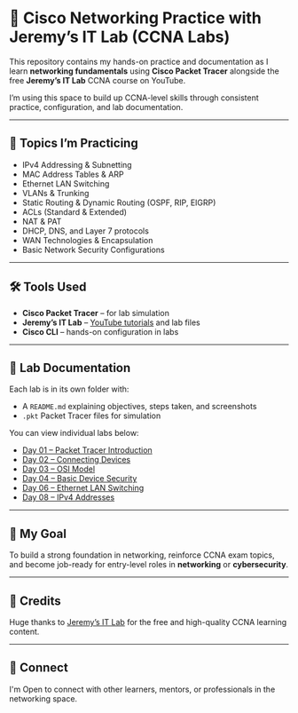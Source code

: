 # 📡 Cisco Networking Practice with Jeremy’s IT Lab (CCNA Labs)

This repository contains my hands-on practice and documentation as I learn **networking fundamentals** using **Cisco Packet Tracer** alongside the free **Jeremy’s IT Lab** CCNA course on YouTube.

I’m using this space to build up CCNA-level skills through consistent practice, configuration, and lab documentation.

---

## 🧠 Topics I’m Practicing

- IPv4 Addressing & Subnetting
- MAC Address Tables & ARP
- Ethernet LAN Switching
- VLANs & Trunking
- Static Routing & Dynamic Routing (OSPF, RIP, EIGRP)
- ACLs (Standard & Extended)
- NAT & PAT
- DHCP, DNS, and Layer 7 protocols
- WAN Technologies & Encapsulation
- Basic Network Security Configurations

---

## 🛠️ Tools Used

- **Cisco Packet Tracer** – for lab simulation  
- **Jeremy’s IT Lab** – [YouTube tutorials](https://www.youtube.com/c/JeremysITLab) and lab files  
- **Cisco CLI** – hands-on configuration in labs  

---

## 📁 Lab Documentation

Each lab is in its own folder with:

- A `README.md` explaining objectives, steps taken, and screenshots  
- `.pkt` Packet Tracer files for simulation

You can view individual labs below:

- [Day 01 – Packet Tracer Introduction](./Day%2001%20Lab%20-%20Packet%20Tracer%20Introduction/README.md)
- [Day 02 – Connecting Devices](./Day%2002%20Lab%20-%20Connecting%20Devices/README.md)
- [Day 03 – OSI Model](./Day%2003%20Lab%20-%20OSI%20Model/README.md)
- [Day 04 – Basic Device Security](./Day%2004%20Lab%20-%20Basic%20Device%20Security/README.md)
- [Day 06 – Ethernet LAN Switching](./Day%2006%20Lab%20-%20Ethernet%20LAN%20Switching/README.md)
- [Day 08 – IPv4 Addresses](./Day%2008%20Lab%20-%20IPv4%20Addresses/README.md)
<!-- Add more days as you go -->

---

## 🎯 My Goal

To build a strong foundation in networking, reinforce CCNA exam topics, and become job-ready for entry-level roles in **networking** or **cybersecurity**.

---

## 🙌 Credits

Huge thanks to [Jeremy’s IT Lab](https://www.youtube.com/c/JeremysITLab) for the free and high-quality CCNA learning content.

---

## 💬 Connect

I'm Open to connect with other learners, mentors, or professionals in the networking space. 
